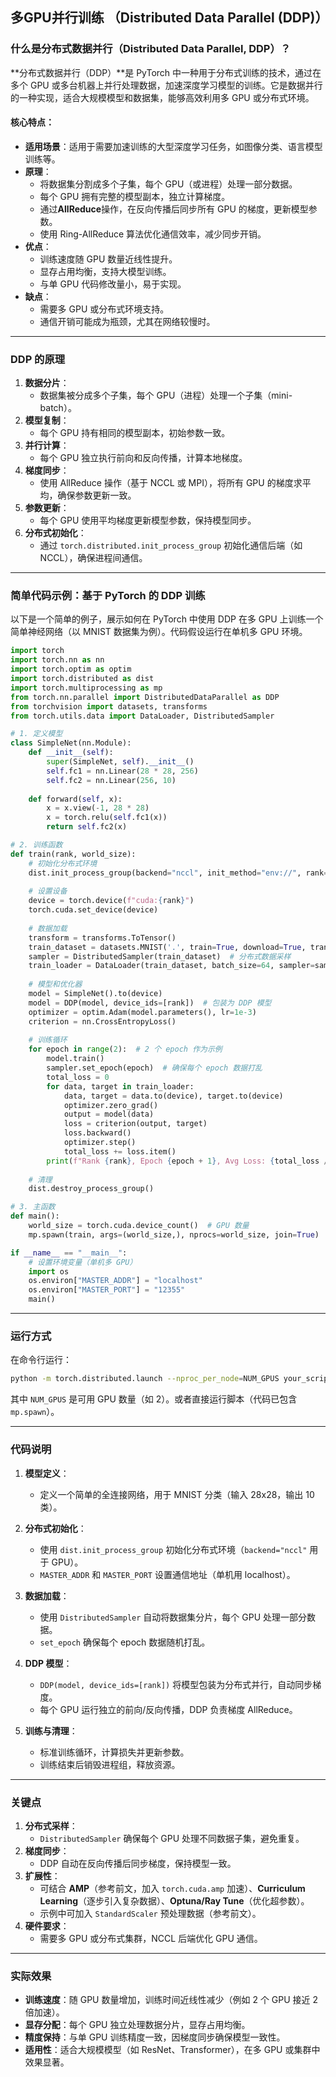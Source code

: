 ## 多GPU并行训练 （Distributed Data Parallel (DDP)）
### 什么是分布式数据并行（Distributed Data Parallel, DDP）？

**分布式数据并行（DDP）**是 PyTorch 中一种用于分布式训练的技术，通过在多个 GPU 或多台机器上并行处理数据，加速深度学习模型的训练。它是数据并行的一种实现，适合大规模模型和数据集，能够高效利用多 GPU 或分布式环境。

#### 核心特点：
- **适用场景**：适用于需要加速训练的大型深度学习任务，如图像分类、语言模型训练等。
- **原理**：
  - 将数据集分割成多个子集，每个 GPU（或进程）处理一部分数据。
  - 每个 GPU 拥有完整的模型副本，独立计算梯度。
  - 通过**AllReduce**操作，在反向传播后同步所有 GPU 的梯度，更新模型参数。
  - 使用 Ring-AllReduce 算法优化通信效率，减少同步开销。
- **优点**：
  - 训练速度随 GPU 数量近线性提升。
  - 显存占用均衡，支持大模型训练。
  - 与单 GPU 代码修改量小，易于实现。
- **缺点**：
  - 需要多 GPU 或分布式环境支持。
  - 通信开销可能成为瓶颈，尤其在网络较慢时。

---

### DDP 的原理

1. **数据分片**：
   - 数据集被分成多个子集，每个 GPU（进程）处理一个子集（mini-batch）。
2. **模型复制**：
   - 每个 GPU 持有相同的模型副本，初始参数一致。
3. **并行计算**：
   - 每个 GPU 独立执行前向和反向传播，计算本地梯度。
4. **梯度同步**：
   - 使用 AllReduce 操作（基于 NCCL 或 MPI），将所有 GPU 的梯度求平均，确保参数更新一致。
5. **参数更新**：
   - 每个 GPU 使用平均梯度更新模型参数，保持模型同步。
6. **分布式初始化**：
   - 通过 `torch.distributed.init_process_group` 初始化通信后端（如 NCCL），确保进程间通信。

---

### 简单代码示例：基于 PyTorch 的 DDP 训练

以下是一个简单的例子，展示如何在 PyTorch 中使用 DDP 在多 GPU 上训练一个简单神经网络（以 MNIST 数据集为例）。代码假设运行在单机多 GPU 环境。

```python
import torch
import torch.nn as nn
import torch.optim as optim
import torch.distributed as dist
import torch.multiprocessing as mp
from torch.nn.parallel import DistributedDataParallel as DDP
from torchvision import datasets, transforms
from torch.utils.data import DataLoader, DistributedSampler

# 1. 定义模型
class SimpleNet(nn.Module):
    def __init__(self):
        super(SimpleNet, self).__init__()
        self.fc1 = nn.Linear(28 * 28, 256)
        self.fc2 = nn.Linear(256, 10)
    
    def forward(self, x):
        x = x.view(-1, 28 * 28)
        x = torch.relu(self.fc1(x))
        return self.fc2(x)

# 2. 训练函数
def train(rank, world_size):
    # 初始化分布式环境
    dist.init_process_group(backend="nccl", init_method="env://", rank=rank, world_size=world_size)
    
    # 设置设备
    device = torch.device(f"cuda:{rank}")
    torch.cuda.set_device(device)
    
    # 数据加载
    transform = transforms.ToTensor()
    train_dataset = datasets.MNIST('.', train=True, download=True, transform=transform)
    sampler = DistributedSampler(train_dataset)  # 分布式数据采样
    train_loader = DataLoader(train_dataset, batch_size=64, sampler=sampler)
    
    # 模型和优化器
    model = SimpleNet().to(device)
    model = DDP(model, device_ids=[rank])  # 包装为 DDP 模型
    optimizer = optim.Adam(model.parameters(), lr=1e-3)
    criterion = nn.CrossEntropyLoss()
    
    # 训练循环
    for epoch in range(2):  # 2 个 epoch 作为示例
        model.train()
        sampler.set_epoch(epoch)  # 确保每个 epoch 数据打乱
        total_loss = 0
        for data, target in train_loader:
            data, target = data.to(device), target.to(device)
            optimizer.zero_grad()
            output = model(data)
            loss = criterion(output, target)
            loss.backward()
            optimizer.step()
            total_loss += loss.item()
        print(f"Rank {rank}, Epoch {epoch + 1}, Avg Loss: {total_loss / len(train_loader):.6f}")
    
    # 清理
    dist.destroy_process_group()

# 3. 主函数
def main():
    world_size = torch.cuda.device_count()  # GPU 数量
    mp.spawn(train, args=(world_size,), nprocs=world_size, join=True)

if __name__ == "__main__":
    # 设置环境变量（单机多 GPU）
    import os
    os.environ["MASTER_ADDR"] = "localhost"
    os.environ["MASTER_PORT"] = "12355"
    main()
```

---

### 运行方式
在命令行运行：
```bash
python -m torch.distributed.launch --nproc_per_node=NUM_GPUS your_script.py
```
其中 `NUM_GPUS` 是可用 GPU 数量（如 2）。或者直接运行脚本（代码已包含 `mp.spawn`）。

---

### 代码说明

1. **模型定义**：
   - 定义一个简单的全连接网络，用于 MNIST 分类（输入 28x28，输出 10 类）。

2. **分布式初始化**：
   - 使用 `dist.init_process_group` 初始化分布式环境（`backend="nccl"` 用于 GPU）。
   - `MASTER_ADDR` 和 `MASTER_PORT` 设置通信地址（单机用 localhost）。

3. **数据加载**：
   - 使用 `DistributedSampler` 自动将数据集分片，每个 GPU 处理一部分数据。
   - `set_epoch` 确保每个 epoch 数据随机打乱。

4. **DDP 模型**：
   - `DDP(model, device_ids=[rank])` 将模型包装为分布式并行，自动同步梯度。
   - 每个 GPU 运行独立的前向/反向传播，DDP 负责梯度 AllReduce。

5. **训练与清理**：
   - 标准训练循环，计算损失并更新参数。
   - 训练结束后销毁进程组，释放资源。

---

### 关键点

1. **分布式采样**：
   - `DistributedSampler` 确保每个 GPU 处理不同数据子集，避免重复。
2. **梯度同步**：
   - DDP 自动在反向传播后同步梯度，保持模型一致。
3. **扩展性**：
   - 可结合 **AMP**（参考前文，加入 `torch.cuda.amp` 加速）、**Curriculum Learning**（逐步引入复杂数据）、**Optuna/Ray Tune**（优化超参数）。
   - 示例中可加入 `StandardScaler` 预处理数据（参考前文）。
4. **硬件要求**：
   - 需要多 GPU 或分布式集群，NCCL 后端优化 GPU 通信。

---

### 实际效果

- **训练速度**：随 GPU 数量增加，训练时间近线性减少（例如 2 个 GPU 接近 2 倍加速）。
- **显存分配**：每个 GPU 独立处理数据分片，显存占用均衡。
- **精度保持**：与单 GPU 训练精度一致，因梯度同步确保模型一致性。
- **适用性**：适合大规模模型（如 ResNet、Transformer），在多 GPU 或集群中效果显著。

